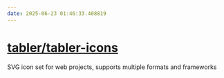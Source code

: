 ```yaml
---
date: 2025-06-23 01:46:33.408819
---
```


# [tabler/tabler-icons](https://github.com/tabler/tabler-icons)

SVG icon set for web projects, supports multiple formats and frameworks